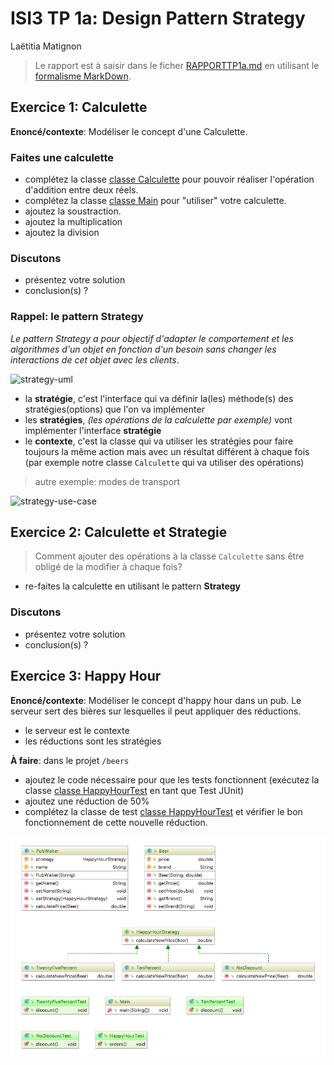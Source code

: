 # ISI3 TP 1a: Design Pattern Strategy
Laëtitia Matignon

> Le rapport est à saisir dans le ficher [RAPPORTTP1a.md](RAPPORTTP1a.md) en utilisant le [formalisme MarkDown](https://guides.github.com/features/mastering-markdown/).

## Exercice 1: Calculette


**Enoncé/contexte**: Modéliser le concept d'une Calculette. 

### Faites une calculette

- complétez la classe [classe Calculette](calculette/src/main/java/calculette/Calculette.java) pour pouvoir réaliser l'opération d'addition entre deux réels.
- complétez la classe [classe Main](calculette/src/main/java/calculette/Main.java) pour "utiliser" votre calculette.
- ajoutez la soustraction.
- ajoutez la multiplication
- ajoutez la division

### Discutons

- présentez votre solution
- conclusion(s) ?

### Rappel: le pattern Strategy

*Le pattern Strategy a pour objectif d'adapter le comportement et les algorithmes d'un objet en fonction d'un besoin sans changer les interactions de cet objet avec les clients*.

![strategy-uml](img/strategy-uml.svg)

- la **stratégie**, c'est l'interface qui va définir la(les) méthode(s) des stratégies(options) que l'on va implémenter
- les **stratégies**, *(les opérations de la calculette par exemple)* vont implémenter l'interface **stratégie**
- le **contexte**, c'est la classe qui va utiliser les stratégies pour faire toujours la même action mais avec un résultat différent à chaque fois (par exemple notre classe `Calculette` qui va utiliser des opérations)

> autre exemple: modes de transport

![strategy-use-case](img/strategy-use-case.svg)

## Exercice 2: Calculette et Strategie

> Comment ajouter des opérations à la classe `Calculette` sans être obligé de la modifier à chaque fois?

- re-faites la calculette en utilisant le pattern **Strategy**

### Discutons

- présentez votre solution
- conclusion(s) ?


## Exercice 3: Happy Hour 

**Enoncé/contexte**: Modéliser le concept d'happy hour dans un pub. Le serveur sert des bières sur lesquelles il peut appliquer des réductions.
- le serveur est le contexte
- les réductions sont les stratégies

**À faire**: dans le projet `/beers`
- ajoutez le code nécessaire pour que les tests fonctionnent (exécutez la classe [classe HappyHourTest](beers/src/test/java/pub/HappyHourTest.java) en tant que Test JUnit)
- ajoutez une réduction de 50%
- complétez la classe de test [classe HappyHourTest](beers/src/test/java/pub/HappyHourTest.java) et vérifier le bon fonctionnement de cette nouvelle réduction.

![exo-01](img/exo-01.png)
